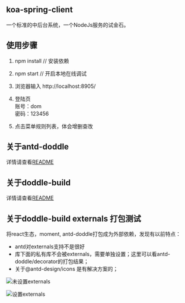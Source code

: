## koa-spring-client
一个标准的中后台系统，一个NodeJs服务的试金石。

## 使用步骤
1. npm install // 安装依赖

2. npm start // 开启本地在线调试

3. 浏览器输入 http://localhost:8905/

4. 登陆页  
账号：dom  
密码：123456

5. 点击菜单规则列表，体会增删查改  

## 关于antd-doddle
详情请查看[README](doc.closertb.site)

## 关于doddle-build
详情请查看[README][1]

[1]: https://github.com/closertb/doddle/tree/master/packages/doddle-build


## 关于doddle-build externals 打包测试
 将react生态，moment, antd-doddle打包成为外部依赖，发现有以前特点：
  - antd对externals支持不是很好
  - 库下面的私有库不会被externals，需要单独设置；这里可以看antd-doddle/decorator的打包结果；
  - 关于@antd-design/icons 是有解决方案的；

 ![未设置externals](https://doddle.oss-cn-beijing.aliyuncs.com/oldNotes/20200401161432.png)

![设置externals](https://doddle.oss-cn-beijing.aliyuncs.com/oldNotes/20200401161330.png)